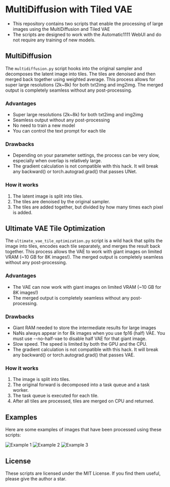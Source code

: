 # MultiDiffusion with Tiled VAE

- This repository contains two scripts that enable the processing of large images using the MultiDiffusion and Tiled VAE
- The scripts are designed to work with the Automatic1111 WebUI and do not require any training of new models.

## MultiDiffusion

The `multidiffusion.py` script hooks into the original sampler and decomposes the latent image into tiles. The tiles are denoised and then merged back together using weighted average. This process allows for super large resolutions (2k~8k) for both txt2img and img2img. The merged output is completely seamless without any post-processing.

### Advantages

- Super large resolutions (2k~8k) for both txt2img and img2img
- Seamless output without any post-processing
- No need to train a new model
- You can control the text prompt for each tile

### Drawbacks

- Depending on your parameter settings, the process can be very slow, especially when overlap is relatively large.
- The gradient calculation is not compatible with this hack. It will break any backward() or torch.autograd.grad() that passes UNet.

### How it works

1. The latent image is split into tiles.
2. The tiles are denoised by the original sampler.
3. The tiles are added together, but divided by how many times each pixel is added.

## Ultimate VAE Tile Optimization

The `ultimate_vae_tile_optimization.py` script is a wild hack that splits the image into tiles, encodes each tile separately, and merges the result back together. This process allows the VAE to work with giant images on limited VRAM (~10 GB for 8K images!). The merged output is completely seamless without any post-processing.

### Advantages

- The VAE can now work with giant images on limited VRAM (~10 GB for 8K images!)
- The merged output is completely seamless without any post-processing.

### Drawbacks

- Giant RAM needed to store the intermediate results for large images
- NaNs always appear in for 8k images when you use fp16 (half) VAE. You must use --no-half-vae to disable half VAE for that giant image.
- Slow speed. The speed is limited by both the GPU and the CPU.
- The gradient calculation is not compatible with this hack. It will break any backward() or torch.autograd.grad() that passes VAE.

### How it works

1. The image is split into tiles.
2. The original forward is decomposed into a task queue and a task worker.
3. The task queue is executed for each tile.
4. After all tiles are processed, tiles are merged on CPU and returned.

## Examples

Here are some examples of images that have been processed using these scripts:

![Example 1](https://chat.openai.com/img/example1.png) ![Example 2](https://chat.openai.com/img/example2.png) ![Example 3](https://chat.openai.com/img/example3.png)

## License

These scripts are licensed under the MIT License. If you find them useful, please give the author a star.
